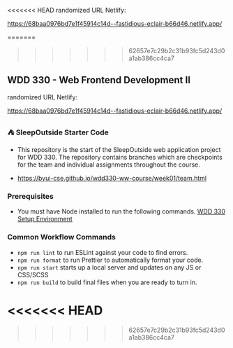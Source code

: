 
<<<<<<< HEAD
randomized URL Netlify:

https://68baa0976bd7e1f45914c14d--fastidious-eclair-b66d46.netlify.app/

=======
>>>>>>> 62657e7c29b2c31b93fc5d243d0a1ab386cc4ca7
## WDD 330 - Web Frontend Development II

randomized URL  Netlify:

https://68baa0976bd7e1f45914c14d--fastidious-eclair-b66d46.netlify.app/


### ⛺ SleepOutside Starter Code

 - This repository is the start of the SleepOutside web application project for WDD 330. The repository contains branches which are checkpoints for the team and individual assignments throughout the course.

 - https://byui-cse.github.io/wdd330-ww-course/week01/team.html

### Prerequisites

- You must have Node installed to run the following commands.
[WDD 330 Setup Environment](https://byui-cse.github.io/wdd330-ww-course/intro/) 

### Common Workflow Commands

- `npm run lint` to run ESLint against your code to find errors.
- `npm run format` to run Prettier to automatically format your code.
- `npm run start` starts up a local server and updates on any JS or CSS/SCSS 
- `npm run build` to build final files when you are ready to turn in.


<<<<<<< HEAD
=======



>>>>>>> 62657e7c29b2c31b93fc5d243d0a1ab386cc4ca7
